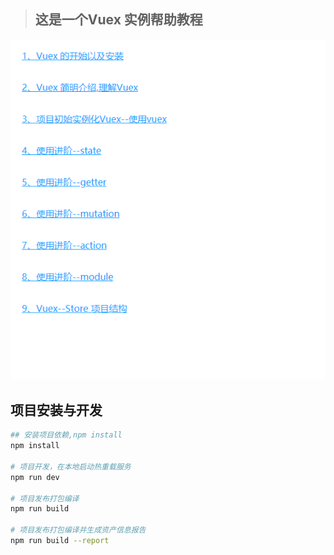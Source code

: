 > ## 这是一个Vuex 实例帮助教程
![avatar](/src/assets/vuex.png)


## 项目安装与开发

``` bash
## 安装项目依赖,npm install
npm install

# 项目开发，在本地启动热重载服务
npm run dev

# 项目发布打包编译
npm run build

# 项目发布打包编译并生成资产信息报告
npm run build --report
```

